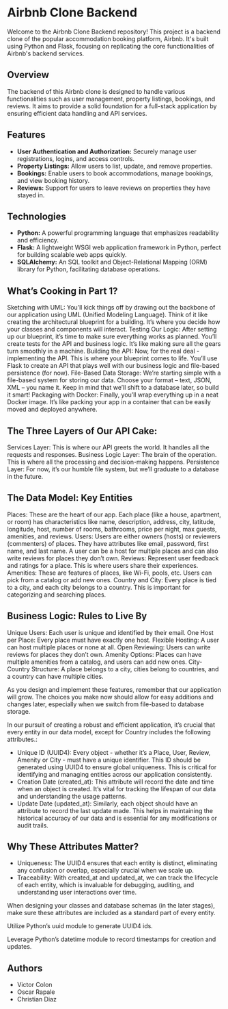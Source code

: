 # Airbnb Clone Backend

Welcome to the Airbnb Clone Backend repository! This project is a backend clone of the popular accommodation booking platform, Airbnb. It's built using Python and Flask, focusing on replicating the core functionalities of Airbnb's backend services.

## Overview

The backend of this Airbnb clone is designed to handle various functionalities such as user management, property listings, bookings, and reviews. It aims to provide a solid foundation for a full-stack application by ensuring efficient data handling and API services.

## Features

- **User Authentication and Authorization:** Securely manage user registrations, logins, and access controls.
- **Property Listings:** Allow users to list, update, and remove properties.
- **Bookings:** Enable users to book accommodations, manage bookings, and view booking history.
- **Reviews:** Support for users to leave reviews on properties they have stayed in.

## Technologies

- **Python:** A powerful programming language that emphasizes readability and efficiency.
- **Flask:** A lightweight WSGI web application framework in Python, perfect for building scalable web apps quickly.
- **SQLAlchemy:** An SQL toolkit and Object-Relational Mapping (ORM) library for Python, facilitating database operations.

## What’s Cooking in Part 1?
Sketching with UML: You’ll kick things off by drawing out the backbone of our application using UML (Unified Modeling Language). Think of it like creating the architectural blueprint for a building. It’s where you decide how your classes and components will interact.
Testing Our Logic: After setting up our blueprint, it’s time to make sure everything works as planned. You’ll create tests for the API and business logic. It’s like making sure all the gears turn smoothly in a machine.
Building the API: Now, for the real deal - implementing the API. This is where your blueprint comes to life. You’ll use Flask to create an API that plays well with our business logic and file-based persistence (for now).
File-Based Data Storage: We’re starting simple with a file-based system for storing our data. Choose your format – text, JSON, XML – you name it. Keep in mind that we’ll shift to a database later, so build it smart!
Packaging with Docker: Finally, you’ll wrap everything up in a neat Docker image. It’s like packing your app in a container that can be easily moved and deployed anywhere.

## The Three Layers of Our API Cake:
Services Layer: This is where our API greets the world. It handles all the requests and responses.
Business Logic Layer: The brain of the operation. This is where all the processing and decision-making happens.
Persistence Layer: For now, it’s our humble file system, but we’ll graduate to a database in the future.

## The Data Model: Key Entities
Places: These are the heart of our app. Each place (like a house, apartment, or room) has characteristics like name, description, address, city, latitude, longitude, host, number of rooms, bathrooms, price per night, max guests, amenities, and reviews.
Users: Users are either owners (hosts) or reviewers (commenters) of places. They have attributes like email, password, first name, and last name. A user can be a host for multiple places and can also write reviews for places they don’t own.
Reviews: Represent user feedback and ratings for a place. This is where users share their experiences.
Amenities: These are features of places, like Wi-Fi, pools, etc. Users can pick from a catalog or add new ones.
Country and City: Every place is tied to a city, and each city belongs to a country. This is important for categorizing and searching places.

## Business Logic: Rules to Live By
Unique Users: Each user is unique and identified by their email.
One Host per Place: Every place must have exactly one host.
Flexible Hosting: A user can host multiple places or none at all.
Open Reviewing: Users can write reviews for places they don’t own.
Amenity Options: Places can have multiple amenities from a catalog, and users can add new ones.
City-Country Structure: A place belongs to a city, cities belong to countries, and a country can have multiple cities.

As you design and implement these features, remember that our application will grow. The choices you make now should allow for easy additions and changes later, especially when we switch from file-based to database storage.

In our pursuit of creating a robust and efficient application, it’s crucial that every entity in our data model, except for Country includes the following attributes.:

- Unique ID (UUID4): Every object - whether it’s a Place, User, Review, Amenity or City - must have a unique identifier. This ID should be generated using UUID4 to ensure global uniqueness. This is critical for identifying and managing entities across our application consistently.
- Creation Date (created_at): This attribute will record the date and time when an object is created. It’s vital for tracking the lifespan of our data and understanding the usage patterns.
- Update Date (updated_at): Similarly, each object should have an attribute to record the last update made. This helps in maintaining the historical accuracy of our data and is essential for any modifications or audit trails.

## Why These Attributes Matter?

- Uniqueness: The UUID4 ensures that each entity is distinct, eliminating any confusion or overlap, especially crucial when we scale up.
- Traceability: With created_at and updated_at, we can track the lifecycle of each entity, which is invaluable for debugging, auditing, and understanding user interactions over time.

When designing your classes and database schemas (in the later stages), make sure these attributes are included as a standard part of every entity.

Utilize Python’s uuid module to generate UUID4 ids.

Leverage Python’s datetime module to record timestamps for creation and updates.

## Authors
- Victor Colon
- Oscar Rapale
- Christian Diaz

